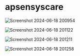 # apsensyscare

![Screenshot 2024-06-18 200954](https://github.com/AdityaKumar06/ASC/assets/132258134/790aa878-e981-4f70-bdd2-ec488cf33fa7)

![Screenshot 2024-06-18 201122](https://github.com/AdityaKumar06/ASC/assets/132258134/c4712c2c-7581-48eb-82a0-234fcd98df80)

![Screenshot 2024-06-18 201211](https://github.com/AdityaKumar06/ASC/assets/132258134/d007aba5-a1a9-4751-9068-eb430ce89468)

![Screenshot 2024-06-18 201258](https://github.com/AdityaKumar06/ASC/assets/132258134/6bb2ad45-770e-45e7-99c1-5a6ee67f23ad)
